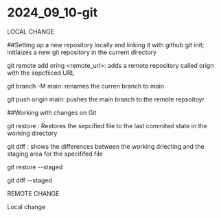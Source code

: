 # 2024_09_10-git

LOCAL CHANGE 

##Setting up a new repository locally and linking it with github
git init; initlaizes a new git repository in the current directory 

git remote add oring <remote_url>: adds a remote repository called orign with the sepcfiiced URL 

git branch -M main: renames the curren branch to main

git push origin main: pushes the main branch to the remote repsoitoyr 

##Working with changes on Git

git restore <file>: Restores the sepcified file to the last commited state in the working directory 

git diff <file>: shows the differences between the working driecting and the staging area for the specififed file 

git restore --staged <file>

git diff --staged <file>

REMOTE CHANGE

Local change 